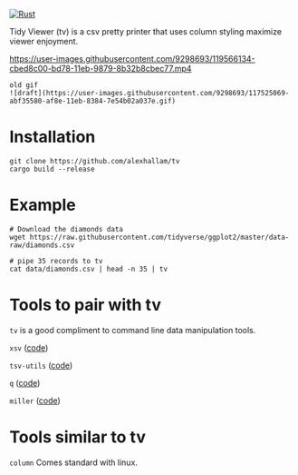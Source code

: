 [![Rust](https://github.com/alexhallam/tv/actions/workflows/rust.yml/badge.svg)](https://github.com/alexhallam/tv/actions/workflows/rust.yml)

Tidy Viewer (tv) is a csv pretty printer that uses column styling maximize viewer enjoyment.


https://user-images.githubusercontent.com/9298693/119566134-cbed8c00-bd78-11eb-9879-8b32b8cbec77.mp4


```
old gif
![draft](https://user-images.githubusercontent.com/9298693/117525069-abf35580-af8e-11eb-8384-7e54b02a037e.gif)
```

# Installation

```
git clone https://github.com/alexhallam/tv
cargo build --release
```

# Example


```
# Download the diamonds data
wget https://raw.githubusercontent.com/tidyverse/ggplot2/master/data-raw/diamonds.csv

# pipe 35 records to tv
cat data/diamonds.csv | head -n 35 | tv
```

# Tools to pair with tv

`tv` is a good compliment to command line data manipulation tools. 

`xsv` ([code](https://github.com/BurntSushi/xsv))

`tsv-utils` ([code](https://github.com/eBay/tsv-utils))

`q` ([code](https://github.com/zestyping/q))

`miller` ([code](https://github.com/johnkerl/miller))

# Tools similar to tv

`column` Comes standard with linux.
